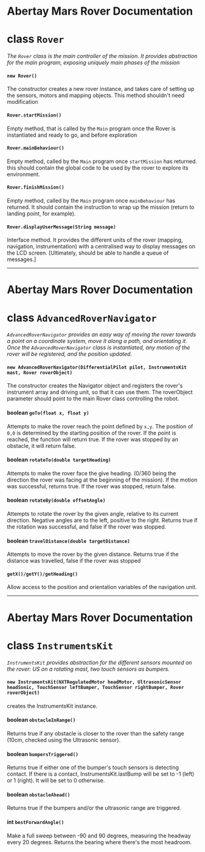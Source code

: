 # Abertay Mars Rover Documentation

# class `Rover`

_The `Rover` class is the main controller of the mission. It provides abstraction for the main program, exposing uniquely main phases of the mission_

#### `new Rover()`

The constructor creates a new rover instance, and takes care of setting up the sensors, motors and mapping objects. This method shouldn't need modification

#### `Rover.startMission()`

Empty method, that is called by the `Main` program once the Rover is instantiated and ready to go, and before exploration

#### `Rover.mainBehaviour()`

Empty method, called by the `Main` program once `startMission` has returned. this should contain the global code to be used by the rover to explore its environment.

#### `Rover.finishMission()`

Empty method, called by the `Main` program once `mainBehaviour` has returned. It should contain the instruction to wrap up the mission (return to landing point, for example).

#### `Rover.displayUserMessage(String message)`

Interface method. It provides the different units of the rover (mapping, navigation, instrumentation) with a centralised way to display messages on the LCD screen. [Ultimately, should be able to handle a queue of messages.]

***
# Abertay Mars Rover Documentation

# class `AdvancedRoverNavigator`

_`AdvancedRoverNavigator` provides an easy way of moving the rover towards a point on a coordinate system, move it along a path, and orientating it. Once the `AdvancedRoverNavigator` class is instantiated, any motion of the rover will be registered, and the position updated._

#### `new AdvancedRoverNavigator(DifferentialPilot pilot, InstrumentsKit mast, Rover roverObject)`

The constructor creates the Navigator object and registers the rover's instrument array and driving unit, so that it can use them. The roverObject parameter should point to the main Rover class controlling the robot.

#### boolean `goTo(float x, float y)`

Attempts to make the rover reach the point defined by `x,y`. The position of `0,0` is determined by the starting position of the rover. If the point is reached, the function will return true. If the rover was stopped by an obstacle, it will return false.

#### boolean `rotateTo(double targetHeading)`

Attempts to make the rover face the give heading. (0/360 being the direction the rover was facing at the beginning of the mission). If the motion was successful, returns true. If the rover was stopped, return false.

#### boolean `rotateBy(double offsetAngle)`

Attempts to rotate the rover by the given angle, relative to its current direction. Negative angles are to the left, positive to the right. Returns true if the rotation was successful, and false if the rover was stopped.

#### boolean `travelDistance(double targetDistance)`

Attempts to move the rover by the given distance. Returns true if the distance was travelled, false if the rover was stopped

#### `getX()/getY()/getHeading()`

Allow access to the position and orientation variables of the navigation unit.

***
# Abertay Mars Rover Documentation

# class `InstrumentsKit`

_`InstrumentsKit` provides abstraction for the different sensors mounted on the rover: US on a rotating mast, two touch sensors as bumpers._

#### `new InstrumentsKit(NXTRegulatedMotor headMotor, UltrasonicSensor headSonic, TouchSensor leftBumper, TouchSensor rightBumper, Rover roverObject)`

creates the InstrumentsKit instance.

#### boolean `obstacleInRange()`

Returns true if any obstacle is closer to the rover than the safety range (10cm, checked using the Ultrasonic sensor).

#### boolean `bumpersTriggered()`

Returns true if either one of the bumper's touch sensors is detecting contact. If there is a contact, InstrumentsKit.lastBump will be set to -1 (left) or 1 (right). It will be set to 0 otherwise.

#### boolean `obstacleAhead()`

Returns true if the bumpers and/or the ultrasonic range are triggered.

#### int `bestForwardAngle()`

Make a full sweep between -90 and 90 degrees, measuring the headway every 20 degrees. Returns the bearing where there's the most headroom.